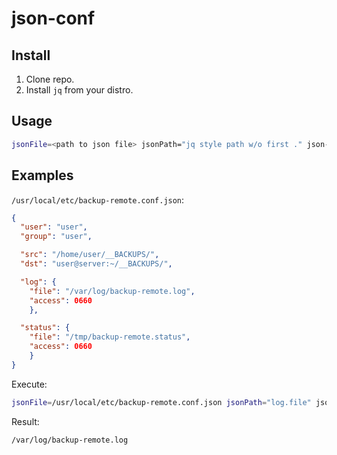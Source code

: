 # json-conf

## Install

1. Clone repo.
2. Install `jq` from your distro.

## Usage

```sh
jsonFile=<path to json file> jsonPath="jq style path w/o first ." json-conf
```

## Examples

`/usr/local/etc/backup-remote.conf.json`:

```json
{
  "user": "user",
  "group": "user",

  "src": "/home/user/__BACKUPS/",
  "dst": "user@server:~/__BACKUPS/",

  "log": {
    "file": "/var/log/backup-remote.log",
    "access": 0660
    },

  "status": {
    "file": "/tmp/backup-remote.status",
    "access": 0660
    }
}
```

Execute:
```sh
jsonFile=/usr/local/etc/backup-remote.conf.json jsonPath="log.file" json-conf
``` 

Result:
```sh
/var/log/backup-remote.log
```
